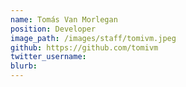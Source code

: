 ```yaml
---
name: Tomás Van Morlegan
position: Developer
image_path: /images/staff/tomivm.jpeg
github: https://github.com/tomivm
twitter_username:
blurb:
---
```

